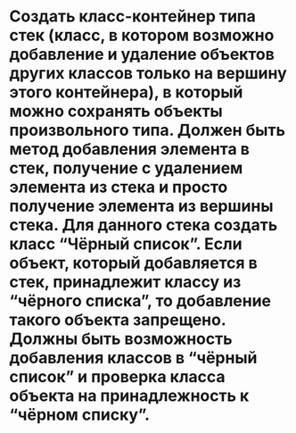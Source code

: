 # Создать класс-контейнер типа стек (класс, в котором возможно добавление и удаление объектов других классов только на вершину этого контейнера), в который можно сохранять объекты произвольного типа. Должен быть метод добавления элемента в стек, получение с удалением элемента из стека и просто получение элемента из вершины стека. Для данного стека создать класс “Чёрный список”. Если объект, который добавляется в стек, принадлежит классу из “чёрного списка”, то добавление такого объекта запрещено. Должны быть возможность добавления классов в “чёрный список” и проверка класса объекта на принадлежность к “чёрном списку”.
